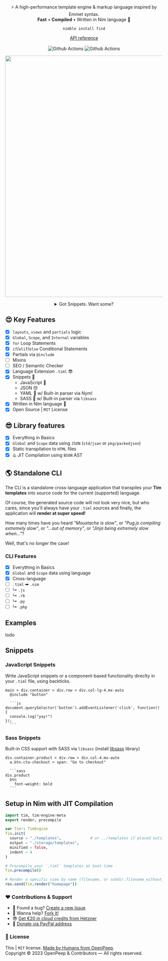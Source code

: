 <p align="center">
  ⚡️ A high-performance template engine & markup language inspired by Emmet syntax.<br>
  <strong>Fast</strong> • <strong>Compiled</strong> • Written in Nim language 👑
</p>

<p align="center">
  <code>nimble install find</code>
</p>

<p align="center">
  <a href="https://openpeep.github.io/tim/">API reference</a><br><br>
  <img src="https://github.com/openpeep/tim/workflows/test/badge.svg" alt="Github Actions"> <img src="https://github.com/openpeep/tim/workflows/docs/badge.svg" alt="Github Actions">
</p>


<p align="center">
<img src="https://raw.githubusercontent.com/openpeep/tim/main/.github/tim-look.png" width="772px">
</p>

<details align="center">
  <summary>Got Snippets. Want some?</summary>
  <img src="https://raw.githubusercontent.com/openpeep/tim/main/.github/tim-snippets.png" width="772px">
</details>

## 😍 Key Features
- [x] `layouts`, `views` and `partials` logic
- [x] `Global`, `Scope`, and `Internal` variables
- [x] `for` Loop Statements
- [x] `if`/`elif`/`else` Conditional Statements
- [x] Partials via `@include`
- [ ] Mixins
- [ ] SEO / Semantic Checker
- [x] Language Extension `.timl` 😎
- [x] Snippets 🎊
    * JavaScript 🥰
    * JSON 😍 
    * YAML 🤩 w/ Built-in parser via Nyml
    * SASS 🫠 w/ Built-in parser via `libsass`
- [x] Written in Nim language 👑
- [x] Open Source | `MIT` License

## 😎 Library features

- [x] Everything in Basics 
- [x] `Global` and `Scope` data using `JSON` (`std/json` or `pkg/packedjson`)
- [x] Static transpilation to `HTML` files
- [x] ♨️ JIT Compilation using `BSON` AST

## 🌎 Standalone CLI
The CLI is a standalone cross-language application that transpiles your **Tim templates** into source code for the current (supported) language.

Of course, the generated source code will not look very nice, but who cares,
since you'll always have your `.timl` sources and finally, the application will **render at super speed!**

How many times have you heard _"Moustache is slow"_, or _"Pug.js compiling extremely slow"_, or _"...out of memory"_,
or _"Jinja being extremely slow when..."_?

Well, that's no longer the case!

### CLI Features
- [x] Everything in Basics
- [x] `Global` and `Scope` data using language
- [x] Cross-language
- [ ] `.timl` ➡ `.nim`
- [ ] ↳ `.js`
- [ ] ↳ `.rb`
- [ ] ↳ `.py`
- [ ] ↳ `.php` 

## Examples
todo

## Snippets

### JavaScript Snippets
Write JavaScript snippets or a component-based functionality direclty in your `.timl` file, using backticks.

````tim
main > div.container > div.row > div.col-lg-4.mx-auto
  @include "button"

  ```js
document.querySelector('button').addEventListener('click', function() {
  console.log("yay!")
});
  ```
````

### Sass Snippets
Built-in CSS support with SASS via `libsass` (install [libsass](https://github.com/sass/libsass) library)

````tim
div.container.product > div.row > div.col-4.mx-auto
  a.btn.cta-checkout > span: "Go to checkout"

  ```sass
div.product
  btn
    font-weight: bold
  ```
````


## Setup in Nim with JIT Compilation

```nim
import tim, tim/engine/meta
export render, precompile

var Tim*: TimEngine
Tim.init(
  source = "./templates",             # or ../templates if placed outside `src` directory
  output = "./storage/templates",
  minified = false,
  indent = 4
)

# Precompile your `.timl` templates at boot-time
Tim.precompile()

# Render a specific view by name (filename, or subdir.filename_without_ext)
res.send(Tim.render("homepage"))

```

### ❤ Contributions & Support
- 🐛 Found a bug? [Create a new Issue](https://github.com/openpeep/tim/issues)
- 👋 Wanna help? [Fork it!](https://github.com/openpeep/tim/fork)
- 😎 [Get €20 in cloud credits from Hetzner](https://hetzner.cloud/?ref=Hm0mYGM9NxZ4)
- 🥰 [Donate via PayPal address](https://www.paypal.com/donate/?hosted_button_id=RJK3ZTDWPL55C)

### 🎩 License
This | `MIT` license. [Made by Humans from OpenPeep](https://github.com/openpeep).<br>
Copyright &copy; 2023 OpenPeep & Contributors &mdash; All rights reserved.
